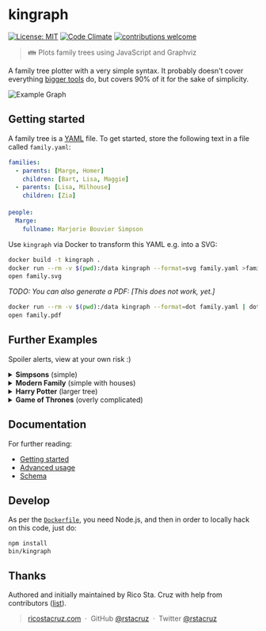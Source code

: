 # kingraph

[![License: MIT](https://img.shields.io/badge/License-MIT-yellow.svg)](https://opensource.org/licenses/MIT)
[![Code Climate](https://img.shields.io/codeclimate/maintainability/vorburger/kingraph.svg?style=flat-square)](https://codeclimate.com/github/vorburger/kingraph)
[![contributions welcome](https://img.shields.io/badge/contributions-welcome-brightgreen.svg?style=flat-square)](https://github.com/vorburger/kingraph/issues)

> 👪 Plots family trees using JavaScript and Graphviz

A family tree plotter with a very simple syntax. It probably doesn't cover everything [bigger tools](https://gramps-project.org/) do, but covers 90% of it for the sake of simplicity.

![Example Graph](examples/intro.png)

## Getting started

A family tree is a [YAML](http://yaml.org/) file. To get started, store the following text in a file called `family.yaml`:

```yaml
families:
  - parents: [Marge, Homer]
    children: [Bart, Lisa, Maggie]
  - parents: [Lisa, Milhouse]
    children: [Zia]

people:
  Marge:
    fullname: Marjorie Bouvier Simpson
```

Use `kingraph` via Docker to transform this YAML e.g. into a SVG:

```sh
docker build -t kingraph .
docker run --rm -v $(pwd):/data kingraph --format=svg family.yaml >family.svg
open family.svg
```

_TODO: You can also generate a PDF: [This does not work, yet.]_

```sh
docker run --rm -v $(pwd):/data kingraph --format=dot family.yaml | dot -Tpdf -o family.pdf
open family.pdf
```

## Further Examples

Spoiler alerts, view at your own risk :)

<details>
<summary><b>Simpsons</b> (simple)</summary>

Source: *[simpsons.yaml](examples/simpsons.yaml)*

> ![Simpsons Example](examples/simpsons.png)
</details>

<details>
<summary><b>Modern Family</b> (simple with houses)</summary>

Source: *[modernfamily.yaml](examples/modernfamily.yaml)*

> ![Modern Family Example](examples/modernfamily.png)
</details>

<details>
<summary><b>Harry Potter</b> (larger tree)</summary>

Source: *[potter.yaml](examples/potter.yaml)*

> ![Potter Example](examples/potter.png)
</details>

<details>
<summary><b>Game of Thrones</b> (overly complicated)</summary>

Source: *[got.yaml](examples/got.yaml)*

> ![GOT Example](examples/got.png)
</details>

## Documentation

For further reading:

- [Getting started](docs/getting_started.md)
- [Advanced usage](docs/advanced.md)
- [Schema](docs/schema.md)

## Develop

As per the [`Dockerfile`](Dockerfile), you need Node.js, and then in order to locally hack on this code, just do:

    npm install
    bin/kingraph

## Thanks

Authored and initially maintained by Rico Sta. Cruz with help from contributors ([list][contributors]).

> [ricostacruz.com](http://ricostacruz.com) &nbsp;&middot;&nbsp;
> GitHub [@rstacruz](https://github.com/rstacruz) &nbsp;&middot;&nbsp;
> Twitter [@rstacruz](https://twitter.com/rstacruz)

[contributors]: http://github.com/vorburger/kingraph/contributors
